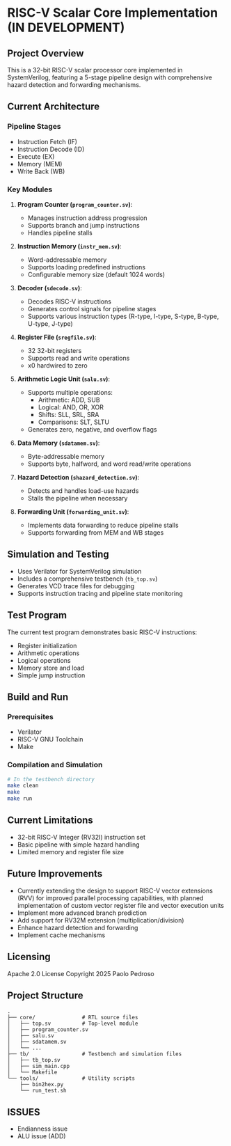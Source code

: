 # RISC-V Scalar Core Implementation (IN DEVELOPMENT)

## Project Overview
This is a 32-bit RISC-V scalar processor core implemented in SystemVerilog, featuring a 5-stage pipeline design with comprehensive hazard detection and forwarding mechanisms.

## Current Architecture
### Pipeline Stages
- Instruction Fetch (IF)
- Instruction Decode (ID)
- Execute (EX)
- Memory (MEM)
- Write Back (WB)

### Key Modules
1. **Program Counter (`program_counter.sv`)**: 
   - Manages instruction address progression
   - Supports branch and jump instructions
   - Handles pipeline stalls

2. **Instruction Memory (`instr_mem.sv`)**: 
   - Word-addressable memory
   - Supports loading predefined instructions
   - Configurable memory size (default 1024 words)

3. **Decoder (`sdecode.sv`)**: 
   - Decodes RISC-V instructions
   - Generates control signals for pipeline stages
   - Supports various instruction types (R-type, I-type, S-type, B-type, U-type, J-type)

4. **Register File (`sregfile.sv`)**: 
   - 32 32-bit registers
   - Supports read and write operations
   - x0 hardwired to zero

5. **Arithmetic Logic Unit (`salu.sv`)**: 
   - Supports multiple operations:
     - Arithmetic: ADD, SUB
     - Logical: AND, OR, XOR
     - Shifts: SLL, SRL, SRA
     - Comparisons: SLT, SLTU
   - Generates zero, negative, and overflow flags

6. **Data Memory (`sdatamem.sv`)**: 
   - Byte-addressable memory
   - Supports byte, halfword, and word read/write operations

7. **Hazard Detection (`shazard_detection.sv`)**: 
   - Detects and handles load-use hazards
   - Stalls the pipeline when necessary

8. **Forwarding Unit (`forwarding_unit.sv`)**: 
   - Implements data forwarding to reduce pipeline stalls
   - Supports forwarding from MEM and WB stages

## Simulation and Testing
- Uses Verilator for SystemVerilog simulation
- Includes a comprehensive testbench (`tb_top.sv`)
- Generates VCD trace files for debugging
- Supports instruction tracing and pipeline state monitoring

## Test Program
The current test program demonstrates basic RISC-V instructions:
- Register initialization
- Arithmetic operations
- Logical operations
- Memory store and load
- Simple jump instruction

## Build and Run
### Prerequisites
- Verilator
- RISC-V GNU Toolchain
- Make

### Compilation and Simulation
```bash
# In the testbench directory
make clean
make
make run
```

## Current Limitations
- 32-bit RISC-V Integer (RV32I) instruction set
- Basic pipeline with simple hazard handling
- Limited memory and register file size

## Future Improvements
- Currently extending the design to support RISC-V vector extensions (RVV) for improved parallel processing capabilities, with planned implementation of custom vector register file and vector execution units
- Implement more advanced branch prediction
- Add support for RV32M extension (multiplication/division)
- Enhance hazard detection and forwarding
- Implement cache mechanisms

## Licensing
Apache 2.0 License
Copyright 2025 Paolo Pedroso

## Project Structure
```
.
├── core/               # RTL source files
│   ├── top.sv          # Top-level module
│   ├── program_counter.sv
│   ├── salu.sv
│   ├── sdatamem.sv
│   └── ...
├── tb/                 # Testbench and simulation files
│   ├── tb_top.sv
│   ├── sim_main.cpp
│   └── Makefile
└── tools/              # Utility scripts
    ├── bin2hex.py
    └── run_test.sh
```

## ISSUES
- Endianness issue
- ALU issue (ADD)
